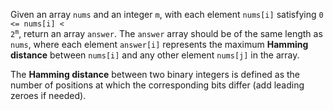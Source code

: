 Given an array `nums` and an integer `m`, with each element `nums[i]` satisfying <code>0 &lt;= nums[i] &lt; 2<sup>m</sup></code>, return an array `answer`. The `answer` array should be of the same length as `nums`, where each element `answer[i]` represents the maximum **Hamming distance** between `nums[i]` and any other element `nums[j]` in the array.

The **Hamming distance** between two binary integers is defined as the number of positions at which the corresponding bits differ (add leading zeroes if needed).